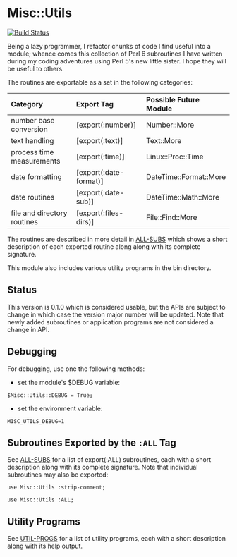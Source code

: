 # Misc::Utils

[![Build Status](https://travis-ci.org/tbrowder/Misc-Utils-Perl6.svg?branch=master)](https://travis-ci.org/tbrowder/Misc-Utils-Perl6)

Being a lazy programmer, I refactor chunks of code I find useful into
a module; whence comes this collection of Perl 6 subroutines I have
written during my coding adventures using Perl 5's new little sister.
I hope they will be useful to others.

The routines are exportable as a set in the following categories:

| Category                    | Export Tag             | Possible Future Module |
| :---                        | :---                   | :---                   |
| number base conversion      | [export(:number)]      | Number::More           |
| text handling               | [export(:text)]        | Text::More             |
| process time measurements   | [export(:time)]        | Linux::Proc::Time      |
| date formatting             | [export(:date-format)] | DateTime::Format::More |
| date routines               | [export(:date-sub)]    | DateTime::Math::More   |
| file and directory routines | [export(:files-dirs)]  | File::Find::More   |

The routines are described in more detail in
[ALL-SUBS](https://github.com/tbrowder/Misc-Utils-Perl6/blob/master/docs/ALL-SUBS.md)
which shows a short description of each exported routine along along
with its complete signature.

This module also includes various utility programs in the bin
directory.

## Status

This version is 0.1.0 which is considered usable, but the APIs are
subject to change in which case the version major number will be
updated. Note that newly added subroutines or application programs are
not considered a change in API.

## Debugging

For debugging, use one the following methods:

- set the module's $DEBUG variable:

```Perl6
$Misc::Utils::DEBUG = True;
```

- set the environment variable:

```Perl6
MISC_UTILS_DEBUG=1
```

## Subroutines Exported by the `:ALL` Tag

See
[ALL-SUBS](https://github.com/tbrowder/Misc-Utils-Perl6/blob/master/docs/ALL-SUBS.md)
for a list of export(:ALL) subroutines, each with a short description
along with its complete signature.
Note that individual subroutines may also be exported:

```Perl6
use Misc::Utils :strip-comment;
```

```Perl6
use Misc::Utils :ALL;
```

## Utility Programs

See
[UTIL-PROGS](https://github.com/tbrowder/Misc-Utils-Perl6/blob/master/docs/UTIL-PROGS.md)
for a list of utility programs, each with a short
description along with its help output.
